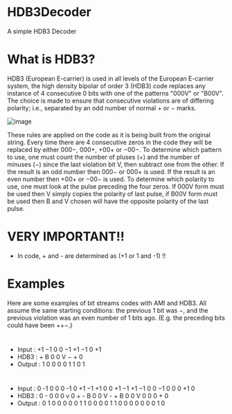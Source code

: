 # HDB3Decoder
A simple HDB3 Decoder

# What is HDB3?
HDB3 (European E-carrier) is used in all levels of the European E-carrier system, the high density bipolar of order 3 (HDB3) code replaces any instance of 4 consecutive 0 bits with one of the patterns "000V" or "B00V". The choice is made to ensure that consecutive violations are of differing polarity; i.e., separated by an odd number of normal + or − marks.

![image](https://github.com/user-attachments/assets/560a7836-a478-4f8e-8cda-50917517e2cc)

These rules are applied on the code as it is being built from the original string. Every time there are 4 consecutive zeros in the code they will be replaced by either 000−, 000+, +00+ or −00−. To determine which pattern to use, one must count the number of pluses (+) and the number of minuses (−) since the last violation bit V, then subtract one from the other. If the result is an odd number then 000− or 000+ is used. If the result is an even number then +00+ or −00− is used. To determine which polarity to use, one must look at the pulse preceding the four zeros. If 000V form must be used then V simply copies the polarity of last pulse, if B00V form must be used then B and V chosen will have the opposite polarity of the last pulse.

# VERY IMPORTANT!!
+ In code, + and - are determined as (+1 or 1 and -1) !!

# Examples
Here are some examples of bit streams codes with AMI and HDB3. All assume the same starting conditions: the previous 1 bit was −, and the previous violation was an even number of 1 bits ago. (E.g. the preceding bits could have been ++−.)
#
+ Input :	+1 −1 0 0 −1 +1 −1 0 +1
+ HDB3 :	+ B 0 0 V − + 0
+ Output : 1 0 0 0 0 1 1 0 1
#
+ Input :	0 -1 0 0 0 -1 0 +1 −1 +1 0 0 +1 −1 +1 −1 0 0 −1 0 0 0 +1 0
+ HDB3 :	0 - 0 0 0 v 0 + - B 0 0 V - + B 0 0 V 0 0 0 + 0
+ Output : 0 1 0 0 0 0 0 1 1 0 0 0 0 1 1 0 0 0 0 0 0 0 1 0
